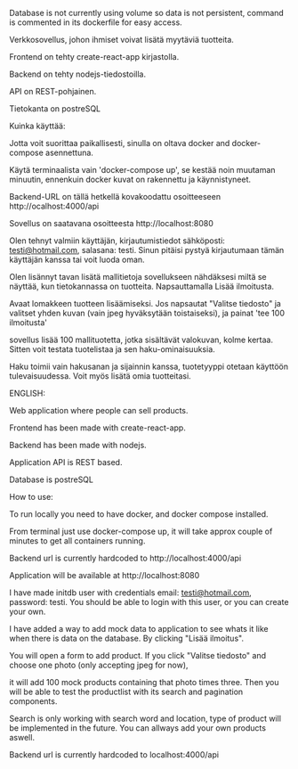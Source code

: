 Database is not currently using volume so data is not persistent, command is commented in its dockerfile for easy access.

Verkkosovellus, johon ihmiset voivat lisätä myytäviä tuotteita.

Frontend on tehty create-react-app kirjastolla.

Backend on tehty nodejs-tiedostoilla.

API on REST-pohjainen.

Tietokanta on postreSQL

Kuinka käyttää:

Jotta voit suorittaa paikallisesti, sinulla on oltava docker and docker-compose asennettuna.

Käytä terminaalista vain 'docker-compose up', se kestää noin muutaman minuutin, ennenkuin docker kuvat on rakennettu ja käynnistyneet.

Backend-URL on tällä hetkellä kovakoodattu osoitteeseen http://ocalhost:4000/api

Sovellus on saatavana osoitteesta http://localhost:8080

Olen tehnyt valmiin käyttäjän, kirjautumistiedot sähköposti: testi@hotmail.com, salasana: testi. Sinun pitäisi pystyä kirjautumaan tämän käyttäjän kanssa tai voit luoda oman.

Olen lisännyt tavan lisätä mallitietoja sovellukseen nähdäksesi miltä se näyttää, kun tietokannassa on tuotteita. Napsauttamalla Lisää ilmoitusta.

Avaat lomakkeen tuotteen lisäämiseksi. Jos napsautat "Valitse tiedosto" ja valitset yhden kuvan (vain jpeg hyväksytään toistaiseksi), ja painat 'tee 100 ilmoitusta'

sovellus lisää 100 mallituotetta, jotka sisältävät valokuvan, kolme kertaa. Sitten voit testata tuotelistaa ja sen haku-ominaisuuksia.

Haku toimii vain hakusanan ja sijainnin kanssa, tuotetyyppi otetaan käyttöön tulevaisuudessa. Voit myös lisätä omia tuotteitasi.



ENGLISH:

Web application where people can sell products.

Frontend has been made with create-react-app.

Backend has been made with nodejs.

Application API is REST based.

Database is postreSQL

How to use:

To run locally you need to have docker, and docker compose installed.

From terminal just use docker-compose up, it will take approx couple of minutes to get all containers running.

Backend url is currently hardcoded to http://localhost:4000/api

Application will be available at http://localhost:8080

I have made initdb user with credentials email: testi@hotmail.com, password: testi. You should be able to login with this user, or you can create your own.

I have added a way to add mock data to application to see whats it like when there is data on the database. By clicking "Lisää ilmoitus".

You will open a form to add product. If you click "Valitse tiedosto" and choose one photo (only accepting jpeg for now),

it will add 100 mock products containing that photo times three. Then you will be able to test the productlist with its search and pagination components.

Search is only working with search word and location, type of product will be implemented in the future. You can allways add your own products aswell.

Backend url is currently hardcoded to localhost:4000/api
